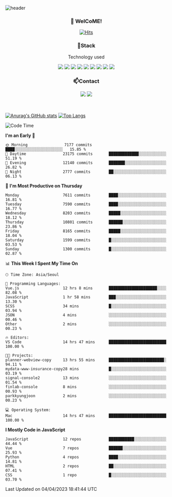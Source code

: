 ![header](https://capsule-render.vercel.app/api?type=waving&color=gradient&height=200&text=Kyungjoon&fontAlign=70&fontAlignY=40&animation=twinkling)

<h3 align="center">👋 WelCoME!</h3>

<div align=center>
  
[![Hits](https://hits.seeyoufarm.com/api/count/incr/badge.svg?url=https%3A%2F%2Fgithub.com%2Fuvula6921&count_bg=%2322BAC9&title_bg=%23827F7F&icon=iconify.svg&icon_color=%2325A27F&title=visits&edge_flat=false)](https://hits.seeyoufarm.com)
  
</div>
<h3 align="center">📌Stack</h3>
<p align="center">Technology used</p>
<div align="center"><img src="https://img.shields.io/badge/HTML5-E34F26?style=flat-square&logo=HTML5&logoColor=white"></img> <img src="https://img.shields.io/badge/CSS3-0A84FF?style=flat-square&logo=CSS3&logoColor=white"></img> <img src="https://img.shields.io/badge/JavaScript-FFCD11?style=flat-square&logo=JavaScript&logoColor=white"></img> <img src="https://img.shields.io/badge/React-00BCF6?style=flat-square&logo=React&logoColor=white"></img> <img src="https://img.shields.io/badge/jQuery-3655FF?style=flat-square&logo=jQuery&logoColor=white"></img> <img src="https://img.shields.io/badge/Ruby-E0115F?style=flat-square&logo=Ruby&logoColor=white"></img> <img src="https://img.shields.io/badge/Python-4B8BBE?style=flat-square&logo=Python&logoColor=white"></img> <img src="https://img.shields.io/badge/Vue-4FC08D?style=flat-square&logo=Vue.js&logoColor=white"></img> <img src="https://img.shields.io/badge/Nuxt-00DC82?style=flat-square&logo=Nuxt.js&logoColor=white"></img></div>

<h3 align="center">📫Contact</h3>
<div align="center"><a href="https://velog.io/@uvula6921/"><img src="https://img.shields.io/badge/Blog-20c997?style=flat-square&logo=V&logoColor=white"/></a> <a href="pkj6921@gmail.com"><img src="https://img.shields.io/badge/Gmail-EA4335?style=flat-square&logo=Gmail&logoColor=white"/></a></div>
<br>
<br>

[![Anurag's GitHub stats](https://github-readme-stats.vercel.app/api?username=uvula6921&hide=stars,issues&show_icons=true&count_private=true&theme=tokyonight)](https://github.com/anuraghazra/github-readme-stats)
[![Top Langs](https://github-readme-stats.vercel.app/api/top-langs/?username=uvula6921&hide=css,jupyter%20notebook,html&exclude_repo=uvula6921,uvula6921.github.io&layout=compact&langs_count=8)](https://github.com/anuraghazra/github-readme-stats)

<!--START_SECTION:waka-->
![Code Time](http://img.shields.io/badge/Code%20Time-1%2C500%20hrs%2042%20mins-blue)

**I'm an Early 🐤** 

```text
🌞 Morning                7177 commits        ████░░░░░░░░░░░░░░░░░░░░░   15.85 % 
🌆 Daytime                23175 commits       █████████████░░░░░░░░░░░░   51.19 % 
🌃 Evening                12140 commits       ███████░░░░░░░░░░░░░░░░░░   26.82 % 
🌙 Night                  2777 commits        ██░░░░░░░░░░░░░░░░░░░░░░░   06.13 % 
```
📅 **I'm Most Productive on Thursday** 

```text
Monday                   7611 commits        ████░░░░░░░░░░░░░░░░░░░░░   16.81 % 
Tuesday                  7590 commits        ████░░░░░░░░░░░░░░░░░░░░░   16.77 % 
Wednesday                8203 commits        █████░░░░░░░░░░░░░░░░░░░░   18.12 % 
Thursday                 10801 commits       ██████░░░░░░░░░░░░░░░░░░░   23.86 % 
Friday                   8165 commits        █████░░░░░░░░░░░░░░░░░░░░   18.04 % 
Saturday                 1599 commits        █░░░░░░░░░░░░░░░░░░░░░░░░   03.53 % 
Sunday                   1300 commits        █░░░░░░░░░░░░░░░░░░░░░░░░   02.87 % 
```


📊 **This Week I Spent My Time On** 

```text
🕑︎ Time Zone: Asia/Seoul

💬 Programming Languages: 
Vue.js                   12 hrs 8 mins       █████████████████████░░░░   82.08 % 
JavaScript               1 hr 58 mins        ███░░░░░░░░░░░░░░░░░░░░░░   13.30 % 
SCSS                     34 mins             █░░░░░░░░░░░░░░░░░░░░░░░░   03.94 % 
JSON                     4 mins              ░░░░░░░░░░░░░░░░░░░░░░░░░   00.46 % 
Other                    2 mins              ░░░░░░░░░░░░░░░░░░░░░░░░░   00.23 % 

🔥 Editors: 
VS Code                  14 hrs 47 mins      █████████████████████████   100.00 % 

🐱‍💻 Projects: 
planner-webview-copy     13 hrs 55 mins      ████████████████████████░   94.11 % 
mydata-www-insurance-copy28 mins             █░░░░░░░░░░░░░░░░░░░░░░░░   03.19 % 
signal-console2          13 mins             ░░░░░░░░░░░░░░░░░░░░░░░░░   01.54 % 
finlab-console           8 mins              ░░░░░░░░░░░░░░░░░░░░░░░░░   00.93 % 
parkkyungjoon            2 mins              ░░░░░░░░░░░░░░░░░░░░░░░░░   00.23 % 

💻 Operating System: 
Mac                      14 hrs 47 mins      █████████████████████████   100.00 % 
```

**I Mostly Code in JavaScript** 

```text
JavaScript               12 repos            ███████████░░░░░░░░░░░░░░   44.44 % 
Vue                      7 repos             ██████░░░░░░░░░░░░░░░░░░░   25.93 % 
Python                   4 repos             ████░░░░░░░░░░░░░░░░░░░░░   14.81 % 
HTML                     2 repos             ██░░░░░░░░░░░░░░░░░░░░░░░   07.41 % 
CSS                      1 repo              █░░░░░░░░░░░░░░░░░░░░░░░░   03.70 % 
```




 Last Updated on 04/04/2023 18:41:44 UTC
<!--END_SECTION:waka-->
